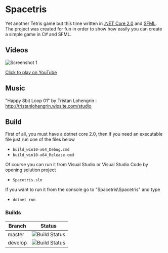 # Spacetris
Yet another Tetris game but this time written in [.NET Core 2.0](https://github.com/dotnet/core) and [SFML](https://github.com/SFML/SFML). The project was created for fun in order to show how easily you can create a simple game in C# and SFML.

Videos
------------
![Screenshot 1](https://github.com/kubagdynia/Spacetris/blob/develop/doc/spacetris_vid.gif)

[Click to play on YouTube](https://youtu.be/LE38KHbw4Uk)

Music
------------
"Happy 8bit Loop 01" by Tristan Lohengrin : http://tristanlohengrin.wixsite.com/studio

Build
------------
First of all, you must have a dotnet core 2.0, then if you need an executable file just run one of the files below
* `build_win10-x64_Debug.cmd`
* `build_win10-x64_Release.cmd`

Of course you can run it from Visual Studio or Visual Studio Code by opening solution project
* `Spacetris.sln`

If you want to run it from the console go to "Spacetris\Spacetris" and type
* `dotnet run`

### Builds
| Branch       | Status      |
|--------------|-------------|
| master       | ![Build Status](https://travis-ci.org/kubagdynia/Spacetris.svg?branch=master) |
| develop      | ![Build Status](https://travis-ci.org/kubagdynia/Spacetris.svg?branch=develop)|

